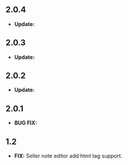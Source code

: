 ## 2.0.4
- **Update:** 

## 2.0.3
- **Update:** 

## 2.0.2
- **Update:** 

## 2.0.1
- **BUG FIX:** 

## 1.2
- **FIX:** Seller note editor add html tag support.